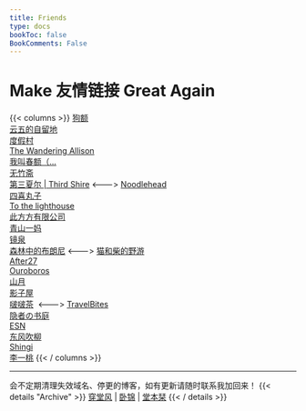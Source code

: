 ```yaml
---
title: Friends
type: docs
bookToc: false
BookComments: False
---
```

# Make 友情链接 Great Again
{{< columns >}}
[狗额](https://xnth97.github.io/)\
[云五的自留地](https://yukieyun.net/)\
[度假村](http://yocson.com/)\
[The Wandering Allison](https://thewanderingallison.github.io/)\
[我叫春额（…](http://brookcl.in/) \
[无竹斋](http://bamboobone9.com/) \
[第三夏尔 | Third Shire](https://thirdshire.com/)
<--->
[Noodlehead](http://noodlehead.life/)\
[四喜丸子](https://fourhappylions.com/)\
[To the lighthouse](http://owlswims.com/)\
[此方方有限公司](https://blog.konata.co/) \
[青山一妈](https://www.notion.so/e3d519283a9f4412acc1d174ec94e30d) \
[镜泉](https://www.notion.so/1eabb27c1e9c4db7b4480ae7e3d86b02) \
[森林中的布朗尼](http://pandapanderson.wordpress.com/)
<--->
[猫和柴的野游](https://meowshiba.com/)\
[After27](http://after27.me/)\
[Ouroboros](https://utopia.pursuitus.com/) \
[山月](https://sanguok.com/) \
[影子屋](https://blog.bgme.me/) \
[啵啵茶](https://changxiawushi.github.io/) 
<--->
[TravelBites](http://travelbites.life/) \
[隐者の书庭](http://paxinla.github.io/)\
[ESN](https://blog-rouge-xi.vercel.app/) \
[东风吹柳](https://dongfeng.space/) \
[Shingi](https://www.shingireservation.com/)\
[李一桃](https://yitaoli2023.github.io/yitaoli/posts/blog-hugo/)
{{< / columns >}}

---
会不定期清理失效域名、停更的博客，如有更新请随时联系我加回来！
{{< details "Archive" >}}
[穿堂风](https://machasoul.com/) | [卧锦](https://crescendomeow.wordpress.com/) | [堂本栞](https://shiorireads.ca/)
{{< / details >}}
